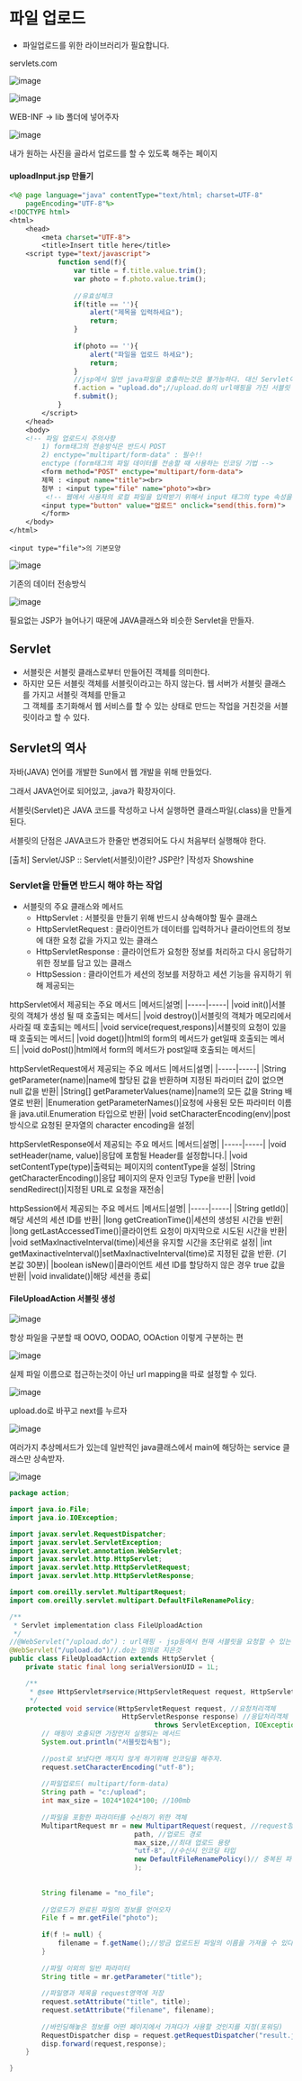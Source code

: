# 파일 업로드
- 파일업로드를 위한 라이브러리가 필요합니다.

servlets.com

![image](https://user-images.githubusercontent.com/54658614/232968004-2f96b946-5249-48bd-aa26-52c4544c89a4.png)

![image](https://user-images.githubusercontent.com/54658614/232968062-aee1d3fc-d604-49fa-88d6-e61b05c01395.png)

WEB-INF -> lib 폴더에 넣어주자

![image](https://user-images.githubusercontent.com/54658614/232968244-9f53dfcf-ae26-433d-b234-119c6f45b66d.png)

내가 원하는 사진을 골라서 업로드를 할 수 있도록 해주는 페이지

#### uploadInput.jsp 만들기

```jsp
<%@ page language="java" contentType="text/html; charset=UTF-8"
    pageEncoding="UTF-8"%>
<!DOCTYPE html>
<html>
	<head>
		<meta charset="UTF-8">
		<title>Insert title here</title>
    <script type="text/javascript">
			function send(f){
				var title = f.title.value.trim();
				var photo = f.photo.value.trim();
				
				//유효성체크
				if(title == ''){
					alert("제목을 입력하세요");
					return;
				}
				
				if(photo == ''){
					alert("파일을 업로드 하세요");
					return;
				}
				//jsp에서 일반 java파일을 호출하는것은 불가능하다. 대신 Servlet이라고 하는것을 호출 할 수 있다.
				f.action = "upload.do";//upload.do의 url매핑을 가진 서블릿 호충
				f.submit();
			}
		</script>
	</head>
	<body>
	<!-- 파일 업로드시 주의사항
		1) form태그의 전송방식은 반드시 POST
		2) enctype="multipart/form-data" : 필수!!
		enctype (form태그의 파일 데이터를 전송할 때 사용하는 인코딩 기법 -->
		<form method="POST" enctype="multipart/form-data">
		제목 : <input name="title"><br>
		첨부 : <input type="file" name="photo"><br>
		 <!-- 웹에서 사용자의 로컬 파일을 입력받기 위해서 input 태그의 type 속성을 file로 지정하는 방법을 사용한다. -->
		<input type="button" value="업로드" onclick="send(this.form)">
		</form>
	</body>
</html>
```

```
<input type="file">의 기본모양
```
![image](https://user-images.githubusercontent.com/54658614/232969314-5c05b5d1-ef70-45d1-97e8-a2e2cf2903d8.png)

기존의 데이터 전송방식

![image](https://user-images.githubusercontent.com/54658614/232971605-f66c9b01-3767-44f5-809c-3e8d794b58ac.png)

필요없는 JSP가 늘어나기 때문에 JAVA클래스와 비슷한 Servlet을 만들자.

## Servlet
- 서블릿은 서블릿 클래스로부터 만들어진 객체를 의미한다.
- 하지만 모든 서블릿 객체를 서블릿이라고는 하지 않는다. 웹 서버가 서블릿 클래스를 가지고 서블릿 객체를 만들고<br>그 객체를 초기화해서 웹 서비스를 할 수 있는 상태로 만드는 작업을 거친것을 서블릿이라고 할 수 있다.

## Servlet의 역사
자바(JAVA) 언어를 개발한 Sun에서 웹 개발을 위해 만들었다.<br>

그래서 JAVA언어로 되어있고, .java가 확장자이다.<br>

서블릿(Servlet)은 JAVA 코드를 작성하고 나서 실행하면 클래스파일(.class)을 만들게 된다.<br>

서블릿의 단점은 JAVA코드가 한줄만 변경되어도 다시 처음부터 실행해야 한다.<br>

[출처] Servlet/JSP :: Servlet(서블릿)이란? JSP란? |작성자 Showshine

### Servlet을 만들면 반드시 해야 하는 작업
- 서블릿의 주요 클래스와 메서드
    - HttpServlet : 서블릿을 만들기 위해 반드시 상속해야할 필수 클래스
    - HttpServletRequest : 클라이언트가 데이터를 입력하거나 클라이언트의 정보에 대한 요청 값을 가지고 있는 클래스
    - HttpServletResponse : 클라이언트가 요청한 정보를 처리하고 다시 응답하기 위한 정보를 담고 있는 클래스
    - HttpSession : 클라이언트가 세션의 정보를 저장하고 세션 기능을 유지하기 위해 제공되는 

httpServlet에서 제공되는 주요 메서드
|메서드|설명|
|-----|-----|
|void init()|서블릿의 객체가 생성 될 때 호출되는 메서드|
|void destroy()|서블릿의 객체가 메모리에서 사라질 때 호출되는 메서드|
|void service(request,respons)|서블릿의 요청이 있을 때 호출되는 메서드|
|void doget()|html의 form의 메서드가 get일때 호출되는 메서드|
|void doPost()|html에서 form의 메서드가 post일때 호출되는 메서드|

httpServletRequest에서 제공되는 주요 메서드
|메서드|설명|
|-----|-----|
|String getParameter(name)|name에 할당된 값을 반환하며 지정된 파라미터 값이 없으면 null 값을 반환|
|String[] getParameterValues(name)|name의 모든 값을 String 배열로 반환|
|Enumeration getParameterNames()|요청에 사용된 모든 파라미터 이름을 java.util.Enumeration 타입으로 반환|
|void setCharacterEncoding(env)|post방식으로 요청된 문자열의 character encoding을 설정|

httpServletResponse에서 제공되는 주요 메서드
|메서드|설명|
|-----|-----|
|void setHeader(name, value)|응답에 포함될 Header를 설정합니다.|
|void setContentType(type)|출력되는 페이지의 contentType을 설정|
|String getCharacterEncoding()|응답 페이지의 문자 인코딩 Type을 반환|
|void sendRedirect()|지정된 URL로 요청을 재전송|

httpSession에서 제공되는 주요 메서드
|메서드|설명|
|-----|-----|
|String getId()|해당 세션의 세션 ID를 반환|
|long getCreationTime()|세션의 생성된 시간을 반환|
|long getLastAccessedTime()|클라이언트 요청이 마지막으로 시도된 시간을 반환|
|void setMaxInactiveInterval(time)|세션을 유지할 시간을 초단위로 설정|
|int getMaxinactiveInterval()|setMaxInactiveInterval(time)로 지정된 값을 반환. (기본값 30분)|
|boolean isNew()|클라이언트 세션 ID를 할당하지 않은 경우 true 값을 반환|
|void invalidate()|해당 세션을 종료|


#### FileUploadAction 서블릿 생성

![image](https://user-images.githubusercontent.com/54658614/232972054-afd5d6f4-1892-4004-801c-520fe348ebf0.png)

항상 파일을 구분할 때 OOVO, OODAO, OOAction 이렇게 구분하는 편

![image](https://user-images.githubusercontent.com/54658614/232972100-d94860d2-fff4-43e2-9ac0-0b0c65c0c083.png)

실제 파일 이름으로 접근하는것이 아닌 url mapping을 따로 설정할 수 있다. 

![image](https://user-images.githubusercontent.com/54658614/232972165-c25b3bf1-f9ad-4b53-86ab-1e956c417c6a.png)

upload.do로 바꾸고 next를 누르자

![image](https://user-images.githubusercontent.com/54658614/232972214-4f9f6b8f-dbdf-4882-808f-2772fbad63e0.png)

여러가지 추상메서드가 있는데 일반적인 java클래스에서 main에 해당하는 service 클래스만 상속받자.

![image](https://user-images.githubusercontent.com/54658614/232972305-a53e7239-65d2-4f64-87eb-02c1d5547a4c.png)

```java
package action;

import java.io.File;
import java.io.IOException;

import javax.servlet.RequestDispatcher;
import javax.servlet.ServletException;
import javax.servlet.annotation.WebServlet;
import javax.servlet.http.HttpServlet;
import javax.servlet.http.HttpServletRequest;
import javax.servlet.http.HttpServletResponse;

import com.oreilly.servlet.MultipartRequest;
import com.oreilly.servlet.multipart.DefaultFileRenamePolicy;

/**
 * Servlet implementation class FileUploadAction
 */
//@WebServlet("/upload.do") : url매핑 - jsp등에서 현재 서블릿을 요청할 수 있는 식별자를 지정하는 영역
@WebServlet("/upload.do")//.do는 임의로 지은것
public class FileUploadAction extends HttpServlet {
	private static final long serialVersionUID = 1L;

	/**
	 * @see HttpServlet#service(HttpServletRequest request, HttpServletResponse response)
	 */
	protected void service(HttpServletRequest request, //요청처리객체
							HttpServletResponse response) //응답처리객체
									throws ServletException, IOException {
		// 매핑이 호출되면 가장먼저 실행되는 메서드
		System.out.println("서블릿접속됨");
		
		//post로 보냈다면 깨지지 않게 하기위해 인코딩을 해주자.
		request.setCharacterEncoding("utf-8");
		
		//파일업로드( multipart/form-data)
		String path = "c:/upload";
		int max_size = 1024*1024*100; //100mb
		
		//파일을 포함한 파라미터를 수신하기 위한 객체
		MultipartRequest mr = new MultipartRequest(request, //request정보를 위임
							   path, //업로드 경로
							   max_size,//최대 업로드 용량
							   "utf-8", //수신시 인코딩 타입
							   new DefaultFileRenamePolicy()// 중복된 파일명을 알아서 변경 같은 이름의 다른 사진을 올리게 되면 갱신되버린다.
							   );
		
		
		String filename = "no_file";
		
		//업로드가 완료된 파일의 정보를 얻어오자
		File f = mr.getFile("photo");
		
		if(f != null) {
			filename = f.getName();//방금 업로드된 파일의 이름을 가져올 수 있다.
		}
		
		//파일 이외의 일반 파라미터
		String title = mr.getParameter("title");
		
		//파일명과 제목을 request영역에 저장
		request.setAttribute("title", title);
		request.setAttribute("filename", filename);
		
		//바인딩해놓은 정보를 어떤 페이지에서 가져다가 사용할 것인지를 지정(포워딩)
		RequestDispatcher disp = request.getRequestDispatcher("result.jsp");
		disp.forward(request,response);
	}

}
```




















